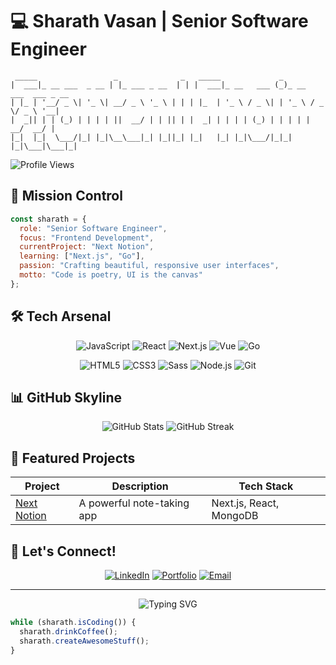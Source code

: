# 💻 Sharath Vasan | Senior Software Engineer

```
 _____                 _              _   _____             _                     
|  ___|_ __ ___  _ __ | |_ ___ _ __  | | |  ___|_ __   ___ (_)_ __   ___  ___ _ __ 
| |_ | '__/ _ \| '_ \| __/ _ \ '_ \ | | | |_  | '_ \ / _ \| | '_ \ / _ \/ _ \ '__|
|  _|| | | (_) | | | | ||  __/ | | || | |  _| | | | | (_) | | | | |  __/  __/ |   
|_|  |_|  \___/|_| |_|\__\___|_| |_||_| |_|   |_| |_|\___/|_|_| |_|\___|\___|_|   
```

![Profile Views](https://komarev.com/ghpvc/?username=SharathVasan&color=blueviolet)

## 🚀 Mission Control

```javascript
const sharath = {
  role: "Senior Software Engineer",
  focus: "Frontend Development",
  currentProject: "Next Notion",
  learning: ["Next.js", "Go"],
  passion: "Crafting beautiful, responsive user interfaces",
  motto: "Code is poetry, UI is the canvas"
};
```

## 🛠️ Tech Arsenal

<div align="center">

![JavaScript](https://img.shields.io/badge/-JavaScript-F7DF1E?logo=javascript&logoColor=black&style=for-the-badge)
![React](https://img.shields.io/badge/-React-61DAFB?logo=react&logoColor=black&style=for-the-badge)
![Next.js](https://img.shields.io/badge/-Next.js-000000?logo=next.js&logoColor=white&style=for-the-badge)
![Vue](https://img.shields.io/badge/-Vue-4FC08D?logo=vue.js&logoColor=white&style=for-the-badge)
![Go](https://img.shields.io/badge/-Go-00ADD8?logo=go&logoColor=white&style=for-the-badge)

![HTML5](https://img.shields.io/badge/-HTML5-E34F26?logo=html5&logoColor=white&style=for-the-badge)
![CSS3](https://img.shields.io/badge/-CSS3-1572B6?logo=css3&logoColor=white&style=for-the-badge)
![Sass](https://img.shields.io/badge/-Sass-CC6699?logo=sass&logoColor=white&style=for-the-badge)
![Node.js](https://img.shields.io/badge/-Node.js-339933?logo=node.js&logoColor=white&style=for-the-badge)
![Git](https://img.shields.io/badge/-Git-F05032?logo=git&logoColor=white&style=for-the-badge)

</div>

## 📊 GitHub Skyline

<div align="center">
  <img src="https://github-readme-stats.vercel.app/api?username=SharathVasan&show_icons=true&theme=radical" alt="GitHub Stats" />
  <img src="https://github-readme-streak-stats.herokuapp.com/?user=SharathVasan&theme=radical" alt="GitHub Streak" />
</div>

## 🌟 Featured Projects

| Project | Description | Tech Stack |
|---------|-------------|------------|
| [Next Notion](https://github.com/SharathVasan/next-notion) | A powerful note-taking app | Next.js, React, MongoDB |

## 🤝 Let's Connect!

<div align="center">

[![LinkedIn](https://img.shields.io/badge/-LinkedIn-0A66C2?logo=linkedin&logoColor=white&style=for-the-badge)](https://linkedin.com/in/sharath-vasan)
[![Portfolio](https://img.shields.io/badge/-Portfolio-000000?logo=vercel&logoColor=white&style=for-the-badge)](https://sharathvasan.me)
[![Email](https://img.shields.io/badge/-Email-D14836?logo=gmail&logoColor=white&style=for-the-badge)](mailto:sharathvasan99@gmail.com)

</div>

---

<div align="center">
  <img src="https://readme-typing-svg.herokuapp.com?font=Fira+Code&pause=1000&color=7232F7&center=true&vCenter=true&width=435&lines=Creating+pixel-perfect+experiences;Building+the+future+of+the+web;Always+learning%2C+always+growing" alt="Typing SVG" />
</div>

```javascript
while (sharath.isCoding()) {
  sharath.drinkCoffee();
  sharath.createAwesomeStuff();
}
```

